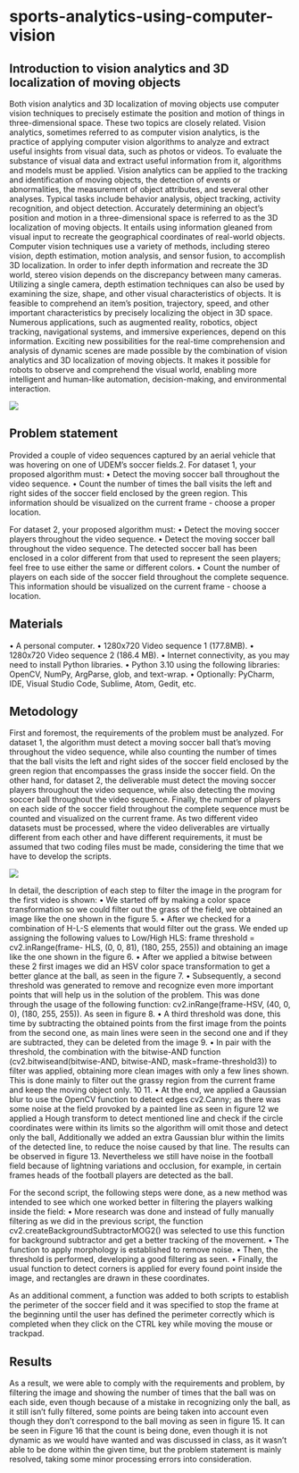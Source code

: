 # sports-analytics-using-computer-vision

## Introduction to vision analytics and 3D localization of moving objects
Both vision analytics and 3D localization of moving objects use computer vision techniques to precisely estimate the position and motion of things in three-dimensional space. These two topics are closely related. Vision analytics, sometimes referred to as computer vision analytics, is the practice of applying computer vision algorithms to analyze and extract useful insights from visual data, such as photos or videos. 
To evaluate the substance of visual data and extract useful information from it, algorithms and models must be applied. Vision analytics can be applied to the tracking and identification of moving objects, the detection of events or abnormalities, the measurement of object attributes, and several other analyses. Typical tasks include behavior analysis, object tracking, activity recognition, and object detection. Accurately determining an object’s position and motion in a three-dimensional space is referred to as the 3D localization of moving objects. It entails using information gleaned from visual input to recreate the geographical coordinates of real-world objects. Computer vision techniques use a variety of methods, including stereo vision, depth estimation, motion analysis, and sensor fusion, to accomplish 3D localization. 
In order to infer depth information and recreate the 3D world, stereo vision depends on the discrepancy between many cameras. Utilizing a single camera, depth estimation techniques can also be used by examining the size, shape, and other visual characteristics of objects. It is feasible to comprehend an item’s position, trajectory, speed, and other important characteristics by precisely localizing the object in 3D space. Numerous applications, such as augmented reality, robotics, object tracking, navigational systems, and immersive experiences, depend on this information. 
Exciting new possibilities for the real-time comprehension and analysis of dynamic scenes are made possible by the combination of vision analytics and 3D localization of moving objects. It makes it possible for robots to observe and comprehend the visual world, enabling more intelligent and human-like automation, decision-making, and environmental interaction.

<img src="https://github.com/juliomtz00/final-exam-vision-udem/blob/7111cc6333c715a314cc960c0bb406f3124b1192/images/applications.png"/>

## Problem statement
Provided a couple of video sequences captured by an aerial vehicle that was hovering on one of UDEM’s soccer fields.2.
For dataset 1, your proposed algorithm must:
• Detect the moving soccer ball throughout the video sequence.
• Count the number of times the ball visits the left and right sides of the soccer field enclosed by the green region. This information should be visualized on the current frame - choose a proper location.

For dataset 2, your proposed algorithm must:
• Detect the moving soccer players throughout the video sequence.
• Detect the moving soccer ball throughout the video sequence. The detected soccer ball has been enclosed in a color different from that used to represent the seen players; feel free to use either the same or different colors.
• Count the number of players on each side of the soccer field throughout the complete sequence. This information should be visualized on the current frame - choose a location.

## Materials
• A personal computer.
• 1280x720 Video sequence 1 (177.8MB).
• 1280x720 Video sequence 2 (186.4 MB).
• Internet connectivity, as you may need to install Python libraries.
• Python 3.10 using the following libraries: OpenCV, NumPy, ArgParse, glob, and text-wrap.
• Optionally: PyCharm, IDE, Visual Studio Code, Sublime, Atom, Gedit, etc.

## Metodology
First and foremost, the requirements of the problem must be analyzed. For dataset 1, the algorithm must detect a moving soccer ball that’s moving throughout the video sequence, while also counting the number of times that the ball visits the left and right sides of the soccer field enclosed by the green region that encompasses the grass inside the soccer field. On the other hand, for dataset 2, the deliverable must detect the moving soccer players throughout the video sequence, while also detecting the moving soccer ball throughout the video sequence. Finally, the number of players on each side of the soccer field throughout the complete sequence must be counted and visualized on the current frame. As two different video datasets must be processed, where the video deliverables are virtually different from each other and have different requirements, it must be assumed that two coding files must be made, considering the time that we have to develop the scripts.

<img src="https://github.com/juliomtz00/final-exam-vision-udem/blob/7111cc6333c715a314cc960c0bb406f3124b1192/images/frame-hls.png"/>

In detail, the description of each step to filter the image in the program for the first video is shown:
• We started off by making a color space transformation so we could filter out the grass of the field, we obtained an image like the one shown in the figure 5.
• After we checked for a combination of H-L-S elements that would filter out the grass. We ended up assigning the following values to Low/High HLS: frame threshold = cv2.inRange(frame- HLS, (0, 0, 81), (180, 255, 255)) and obtaining an image like the one shown in the figure 6.
• After we applied a bitwise between these 2 first images we did an HSV color space transformation to get a better glance at the ball, as seen in the figure 7.
• Subsequently, a second threshold was generated to remove and recognize even more important points that will help us in the solution of the problem. This was done through the usage of the following function: cv2.inRange(frame-HSV, (40, 0, 0), (180, 255, 255)). As seen in figure 8.
• A third threshold was done, this time by subtracting the obtained points from the first image from the points from the second one, as main lines were seen in the second one and if they are subtracted, they can be deleted from the image 9.
• In pair with the threshold, the combination with the bitwise-AND function (cv2.bitwiseand(bitwise-AND, bitwise-AND, mask=frame-threshold3)) to filter was applied, obtaining more clean images with only a few lines shown. This is done mainly to filter out the grassy region from the current frame and keep the moving object only. 10 11.
• At the end, we applied a Gaussian blur to use the OpenCV function to detect edges cv2.Canny; as there was some noise at the field provoked by a painted line as seen in figure 12 we applied a Hough transform to detect mentioned line and check if the circle coordinates were within its limits so the algorithm will omit those and detect only the ball, Additionally we added an extra Gaussian blur within the limits of the detected line, to reduce the noise caused by that line. The results can be observed in figure 13. Nevertheless we still have noise in the football field because of lightning variations and occlusion, for example, in certain frames heads of the football players are detected as the ball.

For the second script, the following steps were done, as a new method was intended to see which one worked better in filtering the players walking inside the field:
• More research was done and instead of fully manually filtering as we did in the previous script, the function cv2.createBackgroundSubtractorMOG2() was selected to use this function for background subtractor and get a better tracking of the movement.
• The function to apply morphology is established to remove noise.
• Then, the threshold is performed, developing a good filtering as seen.
• Finally, the usual function to detect corners is applied for every found point inside the image, and rectangles are drawn in these coordinates.

As an additional comment, a function was added to both scripts to establish the perimeter of the soccer field and it was specified to stop the frame at the beginning until the user has defined the perimeter correctly which is completed when they click on the CTRL key while moving the mouse or trackpad.

## Results
As a result, we were able to comply with the requirements and problem, by filtering the image and showing the number of times that the ball was on each side, even though because of a mistake in recognizing only the ball, as it still isn’t fully filtered, some points are being taken into account even though they don’t correspond to the ball moving as seen in figure 15. It can be seen in Figure 16 that the count is being done, even though it is not dynamic as we would have wanted and was discussed in class, as it wasn’t able to be done within the given time, but the problem statement is mainly resolved, taking some minor processing errors into consideration.
